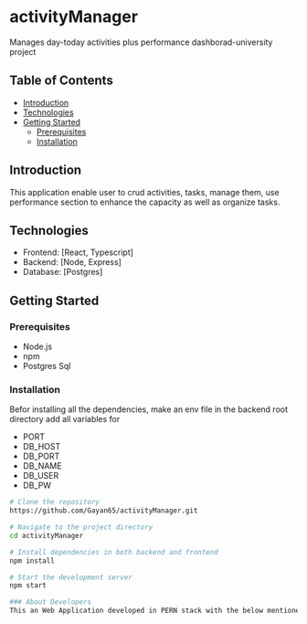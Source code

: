 # activityManager
Manages day-today activities plus performance dashborad-university project

## Table of Contents

- [Introduction](#introduction)
- [Technologies](#technologies)
- [Getting Started](#getting-started)
  - [Prerequisites](#prerequisites)
  - [Installation](#installation)

## Introduction

This application enable user to crud activities, tasks, manage them, use performance section to enhance the capacity as well as organize tasks. 

## Technologies

- Frontend: [React, Typescript]
- Backend: [Node, Express]
- Database: [Postgres]

## Getting Started

### Prerequisites

- Node.js
- npm
- Postgres Sql

### Installation

Befor installing all the dependencies, make an env file in the backend root directory add all variables for
- PORT
- DB_HOST
- DB_PORT
- DB_NAME
- DB_USER
- DB_PW

```bash
# Clone the repository
https://github.com/Gayan65/activityManager.git

# Navigate to the project directory
cd activityManager

# Install dependencies in both backend and frontend
npm install

# Start the development server
npm start

### About Developers
This an Web Application developed in PERN stack with the below mentioned developers
